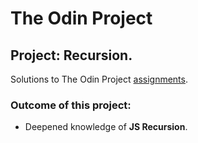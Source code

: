 # The Odin Project
## Project: Recursion.
Solutions to The Odin Project [assignments](https://www.theodinproject.com/lessons/javascript-recursion).
### Outcome of this project:
- Deepened knowledge of **JS Recursion**.